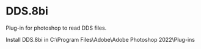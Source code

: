 # DDS.8bi
Plug-in for photoshop to read DDS files. 

Install DDS.8bi in C:\Program Files\Adobe\Adobe Photoshop 2022\Plug-ins
